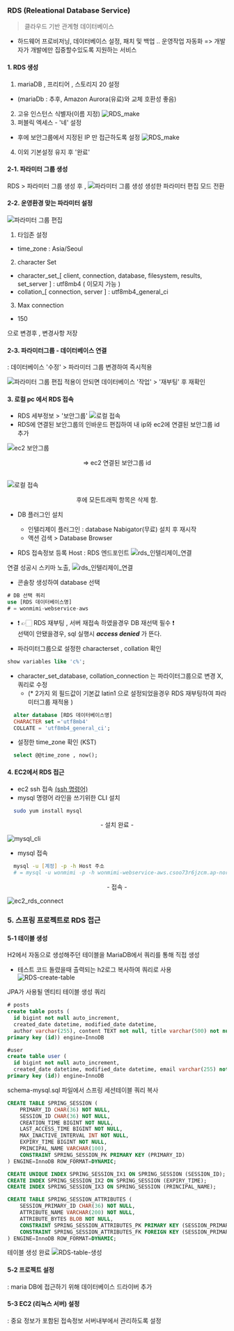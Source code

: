 ### RDS (Releational Database Service)
>  클라우드 기반 관계형 데이터베이스 
- 하드웨어 프로비저닝, 데이터베이스 설정, 패치 및 백업 .. 운영작업 자동화 => 개발자가 개발에만 집중할수있도록 지원하는 서비스

#### 1. RDS 생성 
1) mariaDB , 프리티어 , 스토리지 20 설정 
  - (mariaDb : 추후, Amazon Aurora(유료)와 교체 호환성 좋음)
2) 고유 인스턴스 식별자(이름 지정)
![RDS_make](../img/rds_make.png)
3) 퍼블릭 엑세스 - '네' 설정
  - 후에 보안그룹에서 지정된 IP 만 접근하도록 설정
  ![RDS_make](../img/rds_make2.png)
4) 이외 기본설정 유지 후 '완료'

#### 2-1. 파라미터 그룹 생성
RDS > 파라미터 그룹 생성 후 , 
![파라미터 그룹 생성](../img/rds_parameter_group.png)
생성한 파라미터 편집 모드 전환

#### 2-2. 운영환경 맞는 파라미터 설정
![파라미터 그룹 편집](../img/rds_parameter_group_option.png)
1) 타임존 설정
  * time_zone : Asia/Seoul
2) character Set
  * character_set_[ client, connection, database, filesystem, results, set_server ] : utf8mb4 ( 이모지 가능 )
  * collation_[ connection, server ] : utf8mb4_general_ci
3) Max connection 
  * 150 

으로 변경후 , 변경사항 저장

#### 2-3. 파라미터그룹 - 데이터베이스 연결
  : 데이터베이스 '수정' > 파라미터 그룹 변경하여 즉시적용

![파라미터 그룹 편집](../img/rds_parameter_connect.png)
적용이 안되면 데이터베이스 '작업' > '재부팅' 후 재확인 

#### 3. 로컬 pc 에서 RDS 접속 
- RDS 세부정보 > '보안그룹'
![로컬 접속](../img/rds_로컬접속.png)
- RDS에 연결된 보안그룹의 인바운드 편집하여 내 ip와 ec2에 연결된 보안그룹 id 추가 

![ec2 보안그룹](../img/ec2_보안그룹.png)
   <center>  => ec2 연결된 보안그룹 id</center><br/>
   
![로컬 접속](../img/rds_보안그룹_인바운드.png)
<center> 후에 모든트래픽 항목은 삭제 함. </center>

- DB 플러그인 설치
   * 인텔리제이 플러그인 : database Nabigator(무료) 설치 후 재시작 
    * 액션 검색 > Database Browser

- RDS 접속정보 등록 
Host : RDS 엔드포인트 
![rds_인텔리제이_연결](../img/rds_intelij_연결.png)

연결 성공시 스키마 노출, 
![rds_인텔리제이_연결](../img/rds_intelij_연결성공.png)

- 콘솔창 생성하여 database 선택
```sql
# DB 선택 쿼리
use [RDS 데이터베이스명]
# = wonmimi-webservice-aws
```
  * ❗️ 👉🏻  RDS 재부팅 , 서버 재접속 하였을경우 DB 재선택 필수 ❗️<br/>
  선택이 안됐을경우,  sql 실행시 ___access denied___ 가 뜬다.
- 파라미터그룹으로 설정한 characterset , collation 확인
```sql
show variables like 'c%';
```

  - character_set_database, collation_connection 는 파라이터그룹으로 변경 X, 쿼리로 수정
    - (\* 2가지 외 필드값이 기본값 latin1 으로 설정되었을경우 RDS 재부팅하여 파라미터그룹 재적용 )
  ```sql
    alter database [RDS 데이터베이스명]
    CHARACTER set ='utf8mb4'
    COLLATE = 'utf8mb4_general_ci';
  ```

- 설정한 time_zone 확인 (KST)
```sql
  select @@time_zone , now();
 ```

#### 4. EC2에서 RDS 접근
- ec2 ssh 접속 [(ssh 명령어)](./EC2.md)
- mysql 명령어 라인을 쓰기위한 CLI 설치 
```zsh
  sudo yum install mysql
```
<center> - 설치 완료  - </center>

![mysql_cli](../img/ec2_mysql_cli.png)
- mysql 접속
```zsh
  mysql -u [계정] -p -h Host 주소
  # = mysql -u wonmimi -p -h wonmimi-webservice-aws.csoo73r6jzcm.ap-northeast-2.rds.amazonaws.com
```
<center> - 접속   - </center>

![ec2_rds_connect](../img/ec2_rds_접속.png)


### 5. 스프링 프로젝트로 RDS 접근
#### 5-1 테이블 생성 
 H2에서 자동으로 생성해주던 테이블을 MariaDB에서 쿼리를 통해 직접 생성
  - 테스트 코드 돌렸을때 출력되는 h2로그 복사하여 쿼리로 사용
![RDS-create-table](../img/RDS-create-table.png)

JPA가 사용될 엔티티 테이블 생성 쿼리
```sql
# posts
create table posts (
  id bigint not null auto_increment,
  created_date datetime, modified_date datetime, 
  author varchar(255), content TEXT not null, title varchar(500) not null,
primary key (id)) engine=InnoDB

#user 
create table user (
  id bigint not null auto_increment, 
  created_date datetime, modified_date datetime, email varchar(255) not null, name varchar(255) not null, picture varchar(255), role varchar(255) not null,
primary key (id)) engine=InnoDB
```

schema-mysql.sql 파일에서 스프링 세션테이블 쿼리 복사 
```sql
CREATE TABLE SPRING_SESSION (
	PRIMARY_ID CHAR(36) NOT NULL,
	SESSION_ID CHAR(36) NOT NULL,
	CREATION_TIME BIGINT NOT NULL,
	LAST_ACCESS_TIME BIGINT NOT NULL,
	MAX_INACTIVE_INTERVAL INT NOT NULL,
	EXPIRY_TIME BIGINT NOT NULL,
	PRINCIPAL_NAME VARCHAR(100),
	CONSTRAINT SPRING_SESSION_PK PRIMARY KEY (PRIMARY_ID)
) ENGINE=InnoDB ROW_FORMAT=DYNAMIC;

CREATE UNIQUE INDEX SPRING_SESSION_IX1 ON SPRING_SESSION (SESSION_ID);
CREATE INDEX SPRING_SESSION_IX2 ON SPRING_SESSION (EXPIRY_TIME);
CREATE INDEX SPRING_SESSION_IX3 ON SPRING_SESSION (PRINCIPAL_NAME);

CREATE TABLE SPRING_SESSION_ATTRIBUTES (
	SESSION_PRIMARY_ID CHAR(36) NOT NULL,
	ATTRIBUTE_NAME VARCHAR(200) NOT NULL,
	ATTRIBUTE_BYTES BLOB NOT NULL,
	CONSTRAINT SPRING_SESSION_ATTRIBUTES_PK PRIMARY KEY (SESSION_PRIMARY_ID, ATTRIBUTE_NAME),
	CONSTRAINT SPRING_SESSION_ATTRIBUTES_FK FOREIGN KEY (SESSION_PRIMARY_ID) REFERENCES SPRING_SESSION(PRIMARY_ID) ON DELETE CASCADE
) ENGINE=InnoDB ROW_FORMAT=DYNAMIC;

```
테이블 생성 완료
![RDS-table-생성](../img/RDS-table-생성.png)

  #### 5-2 프로젝트 설정 
  : maria DB에 접근하기 위해 데이터베이스 드라이버 추가
  #### 5-3 EC2 (리눅스 서버) 설정 
  : 중요 정보가 포함된 접속정보 서버내부에서 관리하도록 설정

